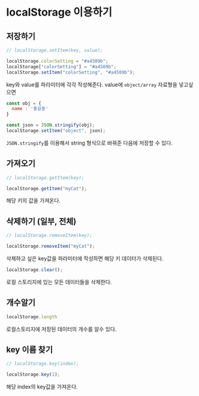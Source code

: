 # localStorage 이용하기

## 저장하기
```javascript
// localStorage.setItem(key, value);

localStorage.colorSetting = "#a4509b";
localStorage["colorSetting"] = "#a4509b";
localStorage.setItem("colorSetting", "#a4509b");
```
key와 value를 파라미터에 각각 작성해준다.
value에 `object/array` 자료형을 넣고싶으면
```javascript
const obj = {
  name : '홍길동'
}

const json = JSON.stringify(obj);
localStorage.setItem("object", json);
```
`JSON.stringify`를 이용해서 string 형식으로 바꿔준 다음에 저장할 수 있다.

## 가져오기
```javascript
// localStorage.getItem(key);

localStorage.getItem("myCat");
```
해당 키의 값을 가져온다.

## 삭제하기 (일부, 전체)
```javascript
// localStorage.removeItem(key);

localStorage.removeItem("myCat");
```
삭제하고 싶은 key값을 파라미터에 작성하면 해당 키 데이터가 삭제된다.

```javascript
localStorage.clear();
```
로컬 스토리지에 있는 모든 데이터들을 삭제한다.

## 개수알기
```javascript
localStorage.length
```
로컬스토리지에 저장된 데이터의 개수를 알수 있다.

## key 이름 찾기
```javascript
// localStorage.key(index);

localStorage.key(1);
```
해당 index의 key값을 가져온다.
